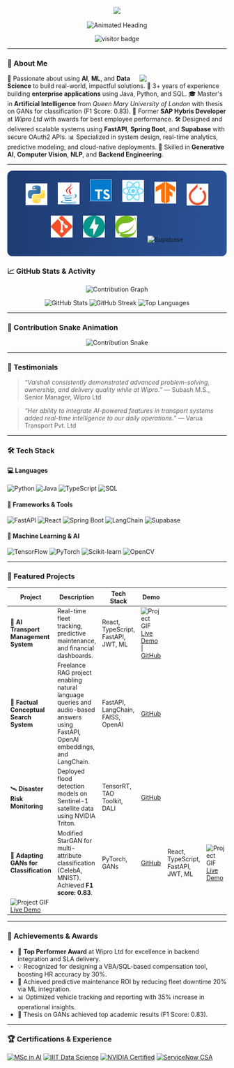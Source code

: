 <p align="center">
  <img src="https://capsule-render.vercel.app/api?type=waving&color=0f2027,203a43,2c5364&height=200&section=header&text=Vaishali%20Singh%20Portfolio&fontSize=38&fontAlignY=40&desc=AI%20Enthusiast%20%7C%20Python%20Developer%20%7C%20ML%20Engineer&descSize=20"/>
</p>

<p align="center">
  <img src="https://readme-typing-svg.demolab.com?font=Fira+Code&size=28&duration=4000&pause=1000&color=00FFF7&center=true&vCenter=true&width=700&lines=👋+Hi%2C+I'm+Vaishali+Singh!;AI+Engineer+%7C+Python+Developer+%7C+Data+Scientist;Let%E2%80%99s+build+impactful+AI+products+together." alt="Animated Heading" />
</p>

<p align="center">
  <img src="https://komarev.com/ghpvc/?username=Vaishalis27&label=Visitors&color=brightgreen&style=flat" alt="visitor badge"/>
</p>

---

### 🌟 About Me

<img align="right" src="https://media.giphy.com/media/qgQUggAC3Pfv687qPC/giphy.gif" width="200"/>

🚀 Passionate about using **AI**, **ML**, and **Data Science** to build real-world, impactful solutions.
🧠 3+ years of experience building **enterprise applications** using Java, Python, and SQL.
🎓 Master's in **Artificial Intelligence** from *Queen Mary University of London* with thesis on GANs for classification (F1 Score: 0.83).
💼 Former **SAP Hybris Developer** at *Wipro Ltd* with awards for best employee performance.
🛠️ Designed and delivered scalable systems using **FastAPI**, **Spring Boot**, and **Supabase** with secure OAuth2 APIs.
📊 Specialized in system design, real-time analytics, predictive modeling, and cloud-native deployments.
🤖 Skilled in **Generative AI**, **Computer Vision**, **NLP**, and **Backend Engineering**.

---

<div align="center" style="background: linear-gradient(to right, #1e3c72, #2a5298); padding: 20px; border-radius: 12px;">
  <img src="https://raw.githubusercontent.com/devicons/devicon/master/icons/python/python-original.svg" alt="Python" title="Python - Versatile programming language" width="50" height="50" style="animation: bounce 1s infinite; margin: 10px;"/>
  <img src="https://raw.githubusercontent.com/devicons/devicon/master/icons/java/java-original.svg" alt="Java" title="Java - Enterprise backend development" width="50" height="50" style="animation: bounce 1.2s infinite; margin: 10px;"/>
  <img src="https://raw.githubusercontent.com/devicons/devicon/master/icons/typescript/typescript-original.svg" alt="TypeScript" title="TypeScript - JavaScript with types" width="50" height="50" style="animation: bounce 1.4s infinite; margin: 10px;"/>
  <img src="https://raw.githubusercontent.com/devicons/devicon/master/icons/react/react-original.svg" alt="React" title="React.js - Frontend framework" width="50" height="50" style="animation: bounce 1.6s infinite; margin: 10px;"/>
  <img src="https://raw.githubusercontent.com/devicons/devicon/master/icons/tensorflow/tensorflow-original.svg" alt="TensorFlow" title="TensorFlow - Deep learning framework" width="50" height="50" style="animation: bounce 1.8s infinite; margin: 10px;"/>
  <img src="https://raw.githubusercontent.com/devicons/devicon/master/icons/pytorch/pytorch-original.svg" alt="PyTorch" title="PyTorch - Dynamic computational graphs" width="50" height="50" style="animation: bounce 2s infinite; margin: 10px;"/>
  <img src="https://raw.githubusercontent.com/devicons/devicon/master/icons/git/git-original.svg" alt="Git" title="Git - Version control system" width="50" height="50" style="animation: bounce 2.2s infinite; margin: 10px;"/>
  <img src="https://raw.githubusercontent.com/devicons/devicon/master/icons/fastapi/fastapi-original.svg" alt="FastAPI" title="FastAPI – High-performance Python API framework" width="50" height="50" style="margin: 10px;"/>
  <img src="https://raw.githubusercontent.com/devicons/devicon/master/icons/spring/spring-original.svg" alt="Spring Boot" title="Spring Boot – Java microservices framework" width="50" height="50" style="margin: 10px;"/>
  <img src="https://avatars.githubusercontent.com/u/54469796?s=200&v=4" alt="Supabase" title="Supabase – Open source Firebase alternative" width="50" height="50" style="margin: 10px;"/>
</div>

<style>
@keyframes bounce {
  0%, 100% {
    transform: translateY(0);
  }
  50% {
    transform: translateY(-10px);
  }
}
</style>

### 📈 GitHub Stats & Activity

<p align="center">
  <img src="https://github-readme-activity-graph.cyclic.app/graph?username=Vaishalis27&theme=github-compact" alt="Contribution Graph"/>
</p>

<p align="center">
  <img src="https://github-readme-stats.vercel.app/api?username=Vaishalis27&show_icons=true&theme=radical" alt="GitHub Stats"/>
  <img src="https://github-readme-streak-stats.herokuapp.com/?user=Vaishalis27&theme=radical" alt="GitHub Streak"/>
  <img src="https://github-readme-stats.vercel.app/api/top-langs/?username=Vaishalis27&layout=compact&theme=radical" alt="Top Languages"/>
</p>

---

### 🐍 Contribution Snake Animation

<p align="center">
  <img src="https://raw.githubusercontent.com/Vaishalis27/Vaishalis27/output/github-contribution-grid-snake.svg" alt="Contribution Snake"/>
</p>

---

### 💬 Testimonials

> *“Vaishali consistently demonstrated advanced problem-solving, ownership, and delivery quality while at Wipro.”*
> — Subash M.S., Senior Manager, Wipro Ltd

> *“Her ability to integrate AI-powered features in transport systems added real-time intelligence to our daily operations.”*
> — Varua Transport Pvt. Ltd

---

### 🛠️ Tech Stack

#### 💻 Languages

![Python](https://img.shields.io/badge/Python-3776AB?style=for-the-badge\&logo=python\&logoColor=white)
![Java](https://img.shields.io/badge/Java-ED8B00?style=for-the-badge\&logo=java\&logoColor=white)
![TypeScript](https://img.shields.io/badge/TypeScript-007ACC?style=for-the-badge\&logo=typescript\&logoColor=white)
![SQL](https://img.shields.io/badge/SQL-336791?style=for-the-badge\&logo=postgresql\&logoColor=white)

#### 🔧 Frameworks & Tools

![FastAPI](https://img.shields.io/badge/FastAPI-005571?style=for-the-badge\&logo=fastapi)
![React](https://img.shields.io/badge/React-20232A?style=for-the-badge\&logo=react\&logoColor=61DAFB)
![Spring Boot](https://img.shields.io/badge/Spring_Boot-6DB33F?style=for-the-badge\&logo=springboot\&logoColor=white)
![LangChain](https://img.shields.io/badge/LangChain-black?style=for-the-badge\&logo=langchain\&logoColor=white)
![Supabase](https://img.shields.io/badge/Supabase-3ECF8E?style=for-the-badge\&logo=supabase\&logoColor=white)

#### 🤖 Machine Learning & AI

![TensorFlow](https://img.shields.io/badge/TensorFlow-FF6F00?style=for-the-badge\&logo=tensorflow\&logoColor=white)
![PyTorch](https://img.shields.io/badge/PyTorch-EE4C2C?style=for-the-badge\&logo=pytorch\&logoColor=white)
![Scikit-learn](https://img.shields.io/badge/Scikit--Learn-F7931E?style=for-the-badge\&logo=scikit-learn\&logoColor=white)
![OpenCV](https://img.shields.io/badge/OpenCV-5C3EE8?style=for-the-badge\&logo=opencv\&logoColor=white)

---

### 📂 Featured Projects

| Project                                                                                                              | Description                                                                                                                      | Tech Stack                          | Demo                                                                                                                                                                                             |                                     |                                                                                                                          |
| -------------------------------------------------------------------------------------------------------------------- | -------------------------------------------------------------------------------------------------------------------------------- | ----------------------------------- | ------------------------------------------------------------------------------------------------------------------------------------------------------------------------------------------------ | ----------------------------------- | ------------------------------------------------------------------------------------------------------------------------ |
| 🚛 **AI Transport Management System**                                                                                | Real-time fleet tracking, predictive maintenance, and financial dashboards.                                                      | React, TypeScript, FastAPI, JWT, ML | ![Project GIF](https://media.giphy.com/media/3o7aD2saalBwwftBIY/giphy.gif)<br>[Live Demo](https://www.varuatransport.in) \| [GitHub](https://github.com/Vaishalis27/transport-management-system) |                                     |                                                                                                                          |
| 📖 **Factual Conceptual Search System**                                                                              | Freelance RAG project enabling natural language queries and audio-based answers using FastAPI, OpenAI embeddings, and LangChain. | FastAPI, LangChain, FAISS, OpenAI   | [GitHub](https://github.com/Vaishalis27/factual-conceptual-search)                                                                                                                               |                                     |                                                                                                                          |
| 🛰 **Disaster Risk Monitoring**                                                                                      | Deployed flood detection models on Sentinel-1 satellite data using NVIDIA Triton.                                                | TensorRT, TAO Toolkit, DALI         | [GitHub](https://github.com/Vaishalis27/disaster-monitoring)                                                                                                                                     |                                     |                                                                                                                          |
| 🧬 **Adapting GANs for Classification**                                                                              | Modified StarGAN for multi-attribute classification (CelebA, MNIST). Achieved **F1 score: 0.83**.                                | PyTorch, GANs                       | [GitHub](https://github.com/Vaishalis27/adapting-gans-classification)                                                                                                                            | React, TypeScript, FastAPI, JWT, ML | ![Project GIF](https://media.giphy.com/media/3o7aD2saalBwwftBIY/giphy.gif)<br>[Live Demo](https://www.varuatransport.in) |
| ![Project GIF](https://media.giphy.com/media/3o7aD2saalBwwftBIY/giphy.gif)<br>[Live Demo](https://varuatransport.in) |                                                                                                                                  |                                     |                                                                                                                                                                                                  |                                     |                                                                                                                          |

---

### 🏅 Achievements & Awards

* 🥇 **Top Performer Award** at Wipro Ltd for excellence in backend integration and SLA delivery.
* 💡 Recognized for designing a VBA/SQL-based compensation tool, boosting HR accuracy by 30%.
* 🚀 Achieved predictive maintenance ROI by reducing fleet downtime 20% via ML integration.
* 📊 Optimized vehicle tracking and reporting with 35% increase in operational insights.
* 🧠 Thesis on GANs achieved top academic results (F1 Score: 0.83).

---

### 🏆 Certifications & Experience

[![MSc in AI](https://img.shields.io/badge/MSc_AI-QMUL-blueviolet?style=for-the-badge)](https://www.qmul.ac.uk/)
[![IIIT Data Science](https://img.shields.io/badge/Data_Science-IIIT_Bangalore-blue?style=for-the-badge)](https://www.iiitb.ac.in/)
[![NVIDIA Certified](https://img.shields.io/badge/NVIDIA-Disaster_Monitoring-green?style=for-the-badge)](https://www.nvidia.com/en-us/training/)
[![ServiceNow CSA](https://img.shields.io/badge/ServiceNow-CSA-orange?style=for-the-badge)](https://www.servicenow.com/)
